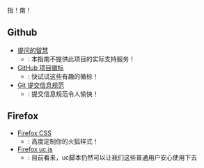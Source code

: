 指！南！

## Github

- [提问的智慧](https://github.com/ryanhanwu/How-To-Ask-Questions-The-Smart-Way/blob/main/README-zh_CN.md)
  - : 本指南不提供此项目的实际支持服务！
- [GitHub 项目徽标](https://zhuanlan.zhihu.com/p/85370228)
  - : 快试试这些有趣的徽标！
- [Git 提交信息规范](https://juejin.cn/post/6844903938504949774#heading-3)
  - : 提交信息规范令人愉快！

## Firefox

- [Firefox CSS](https://www.bilibili.com/read/cv17397073)
  - : 高度定制你的火狐样式！
- [Firefox uc.js](https://garywill.github.io/chiblog/post/firefox_uc%E8%84%9A%E6%9C%AC/)
  - : 目前看来，uc脚本仍然可以让我们这些普通用户安心使用下去
